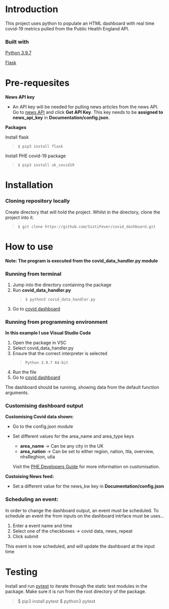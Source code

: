 
<!-- Headings -->
<!-- Strong -->
<!-- Horizontal Rule -->
<!-- Link -->
<!-- Blockquote -->
# Introduction
This project uses python to populate an HTML dashboard with real time covid-19 metrics pulled from the Public Health England API.

### Built with

[Python 3.9.7](https://www.python.org/)

[Flask](https://flask.palletsprojects.com/en/2.0.x/)

# Pre-requesites

**News API key**
- An API key will be needed for pulling news articles from the news API. Go to [news API](https://newsapi.org/) and click **Get API Key**. This key needs to be **assigned to news_api_key** in **Documentation/config.json**.

**Packages**

Install flask
  > ``$ pip3 install flask``

Install PHE covid-19 package
  > ``$ pip3 install uk_covid19``


# Installation

### Cloning repository locally
Create directory that will hold the project. Whilst in the directory, clone the project into it.

> ``$ git clone https://github.com/SixtiFever/covid_dashboard.git``



# How to use

**Note: The program is executed from the covid_data_handler.py module**


### Running from terminal
1. Jump into the directory containing the package
2. Run **covid_data_handler.py** 
   > ``$ python3 covid_data_handler.py``
3. Go to [covid dashboard](http://127.0.0.1:5000/index)

### Running from programming environment
**In this example I use Visual Studio Code**
1. Open the package in VSC
2. Select covid_data_handler.py
3. Ensure that the correct interpreter is selected
    > ``Python 3.9.7 64-bit``
4. Run the file
5. Go to [covid dashboard](http://127.0.0.1:5000/index)


The dashboard should be running, showing
data from the default function arguments.

### Customising dashboard output

**Customising Covid data shown:**
- Go to the config.json module
- Set different values for the area_name and area_type keys
    - **area_name** -> Can be any city in the UK
    - **area_nation** -> Can be set to either region, nation, ltla, overview, nhsReghion, utla
  
  Visit the [PHE Developers Guide](https://coronavirus.data.gov.uk/details/developers-guide) for more information on customisation.

**Custoising News feed:**
- Set a different value for the news_kw key in **Documentation/config.json**

### Scheduling an event:
In order to change the dashboard output, an event must be scheduled. To schedule an event the from inputs on the dashboard intrface must be uses...
1. Enter a event name and time
2. Select one of the checkboxes -> covid data, news, repeat
3. Click submit

This event is now scheduled, and will update the dashboard at the input time


# Testing

Install and run [pytest](https://docs.pytest.org/en/6.2.x/) to iterate through the static test modules in the package. Make sure it is run from the root directory of the package.

> $ pip3 install pytest
> $ python3 pytest


